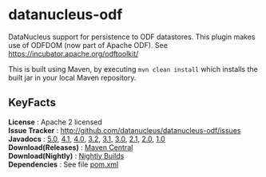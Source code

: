 datanucleus-odf
===============

DataNucleus support for persistence to ODF datastores. This plugin makes use of ODFDOM (now part of Apache ODF).
See https://incubator.apache.org/odftoolkit/

This is built using Maven, by executing `mvn clean install` which installs the built jar in your local Maven repository.


KeyFacts
--------
__License__ : Apache 2 licensed  
__Issue Tracker__ : http://github.com/datanucleus/datanucleus-odf/issues  
__Javadocs__ : [5.0](http://www.datanucleus.org/javadocs/store.odf/5.0/), [4.1](http://www.datanucleus.org/javadocs/store.odf/4.1/), [4.0](http://www.datanucleus.org/javadocs/store.odf/4.0/), [3.2](http://www.datanucleus.org/javadocs/store.odf/3.2/), [3.1](http://www.datanucleus.org/javadocs/store.odf/3.1/), [3.0](http://www.datanucleus.org/javadocs/store.odf/3.0/), [2.1](http://www.datanucleus.org/javadocs/store.odf/2.1/), [2.0](http://www.datanucleus.org/javadocs/store.odf/2.0/), [1.0](http://www.datanucleus.org/javadocs/store.odf/1.0/)  
__Download(Releases)__ : [Maven Central](http://central.maven.org/maven2/org/datanucleus/datanucleus-odf)  
__Download(Nightly)__ : [Nightly Builds](http://www.datanucleus.org/downloads/maven2-nightly/org/datanucleus/datanucleus-odf)  
__Dependencies__ : See file [pom.xml](pom.xml)  

